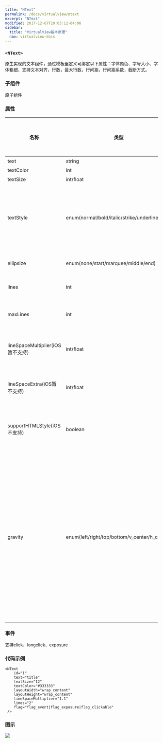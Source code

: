 ```yaml
---
title: "NText"
permalink: /docs/virtualview/ntext
excerpt: "NText"
modified: 2017-12-07T20:05:12-04:00
sidebar:
  title: "VirtualView基本原理"
  nav: virtualview-docs
---
```


### `<NText>`

原生实现的文本组件，通过模板里定义可绑定以下属性：字体颜色、字号大小、字体粗细、支持文本对齐，行数，最大行数，行间距，行间距系数，截断方式。

### 子组件
原子组件

### 属性

|名称|类型|默认值|描述|支持表达式|
|---|---|---|---|---|
|text|string|无|文本内容|是|
|textColor|int|黑色|字体颜色|是|
|textSize|int/float|20dp|字号大小|是|
|textStyle|enum(normal/bold/italic/strike/underline)|normal|normal：默认样式，bold：加粗，itlaic：斜体，strike：删除线，underline：下划线|是|
|ellipsize|enum(none/start/marquee/middle/end)|none|截断方式(iOS不支持走马灯)|否|
|lines|int|1|固定行数，设为0表示不固定行数|是|
|maxLines|int|无|最大行数，需要配合lines=0使用|否|
|lineSpaceMultiplier(iOS暂不支持)|int/float|1|行高放大系数，每一行文本高度计算会乘以这个系数|否|
|lineSpaceExtra(iOS暂不支持)|int/float|0|行高额外空间，每一行文本高度计算会加上这个值|否|
|supportHTMLStyle(iOS不支持)|boolean|false|true：采用富文本方式加载，false：按照普通文本加载|否|
|gravity|enum(left/right/top/bottom/v_center/h_center)|left\|top|描述内容的对齐，比如文字在文本组件里的位置、原子组件在容器里的位置，left：靠左，right：靠右，top：靠上，bottom：靠底，v_center：垂直方向居中，h_center：水平方向居中，可用`或`组合描述(iOS暂只支持水平方向)|否|

### 事件

支持click、longclick、exposure

### 代码示例

```
<NText
    id="1"
    text="title"
    textSize="12"
    textColor="#333333"
    layoutWidth="wrap_content"
    layoutHeight="wrap_content"
    lineSpaceMultiplier="1.1"
    lines="2"
    flag="flag_event|flag_exposure|flag_clickable"
 />
```

### 图示

![](https://gw.alicdn.com/tfs/TB15tfofiqAXuNjy1XdXXaYcVXa-270-480.png)
